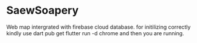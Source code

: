 # SaewSoapery
Web map intergrated with firebase cloud database.
for initilizing correctly kindly use 
dart pub get 
flutter run -d chrome
and then you are running.
